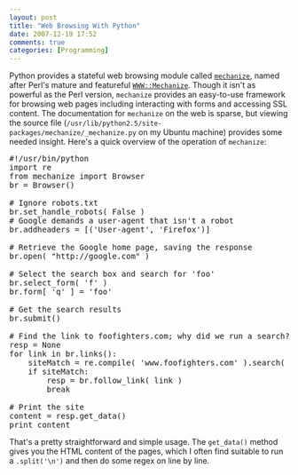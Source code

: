 ```yaml
---
layout: post
title: "Web Browsing With Python"
date: 2007-12-19 17:52
comments: true
categories: [Programming]
---
```

Python provides a stateful web browsing module called [`mechanize`](http://wwwsearch.sourceforge.net/mechanize/), named after Perl's mature and featureful [`WWW::Mechanize`](http://search.cpan.org/author/PETDANCE/WWW-Mechanize-1.34/lib/WWW/Mechanize.pm).  Though it isn't as powerful as the Perl version, `mechanize` provides an easy-to-use framework for browsing web pages including interacting with forms and accessing SSL content.  The documentation for `mechanize` on the web is sparse, but viewing the source file (`/usr/lib/python2.5/site-packages/mechanize/_mechanize.py` on my Ubuntu machine) provides some needed insight.  Here's a quick overview of the operation of `mechanize`:

<pre class="brush: python;">
#!/usr/bin/python
import re
from mechanize import Browser
br = Browser()

# Ignore robots.txt
br.set_handle_robots( False )
# Google demands a user-agent that isn't a robot
br.addheaders = [('User-agent', 'Firefox')]

# Retrieve the Google home page, saving the response
br.open( "http://google.com" )

# Select the search box and search for 'foo'
br.select_form( 'f' )
br.form[ 'q' ] = 'foo'

# Get the search results
br.submit()

# Find the link to foofighters.com; why did we run a search?
resp = None
for link in br.links():
    siteMatch = re.compile( 'www.foofighters.com' ).search( link.url )
    if siteMatch:
        resp = br.follow_link( link )
        break

# Print the site
content = resp.get_data()
print content
</pre>

That's a pretty straightforward and simple usage.  The `get_data()` method gives you the HTML content of the pages, which I often find suitable to run a `.split('\n')` and then do some regex on line by line.
